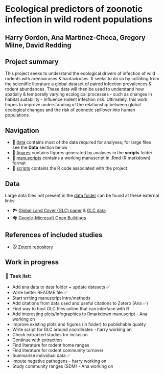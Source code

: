 # Ecological predictors of zoonotic infection in wild rodent populations

## Harry Gordon, Ana Martinez-Checa, Gregory Milne, David Redding

## Project summary

This project seeks to understand the ecological drivers of infection of wild rodents with arenaviruses & hantaviruses. It seeks to do so by collating from the scientific literature a global dataset of paired infection prevalences & rodent abundances. These data will then be used to understand how spatially & temporally varying ecological processes - such as changes in habitat suitability - influence rodent infection risk. Ultimately, this work hopes to improve understanding of the relationship between global ecological changes and the risk of zoonotic spillover into human populations.

## Navigation

-   📁 [data](https://github.com/BioDivHealth/rodent-zoonoses/tree/main/data) contains most of the data required for analyses; for large files see the **Data** section below
-   📁 [figures](https://github.com/BioDivHealth/rodent-zoonoses/tree/main/figures) contains figures generated by analyses in the **scripts** folder
-   📁 [manuscripts](https://github.com/BioDivHealth/rodent-zoonoses/tree/main/manuscripts) contains a working manuscript in .Rmd (R markdown) format
-   📁 [scripts](https://github.com/BioDivHealth/rodent-zoonoses/tree/main/scripts) contains the R code associated with the project

## Data

Large data files not present in the [data folder](https://github.com/BioDivHealth/rodent-zoonoses/tree/main/data) can be found at these external links:

-   🏞 [Global Land Cover (GLC) paper](https://zenodo.org/records/8239305) & [GLC data](https://drive.google.com/drive/folders/1OV0b5o-q2oBhXL1xuOkjF6lKHf8MNXhJ?usp=drive_link)
-   🏘 [Google-Microsoft Open Buildings](https://beta.source.coop/vida/google-microsoft-open-buildings/)

## References of included studies

-   🐭 [Zotero repository](https://www.zotero.org/groups/5615047/rodent-zoonoses)

## Work in progress

### :wrench: Task list:

-   Add ana data to data folder + update datasets :white_check_mark:
-   Write better README file :white_check_mark:
-   Start writing manuscript intro/methods
-   Add citations from data used and useful citations to Zotero (Ana :white_check_mark:)
-   Find way to host GLC files online that can interface with R
-   Add interesting plots/infographics to Rmarkdown manuscript - Ana working on
-   Improve existing plots and figures (in folder) to publishable quality
-   Write script for GLC around coordinates - harry working on
-   Check extracted studies for inclusion
-   Continue with extraction
-   Find literature for rodent home ranges
-   Find literature for rodent community turnover
-   Summarise individual data :white_check_mark:
-   Impute negative pathogens - harry working on
-   Study community ranges (SDM) - Ana working on
